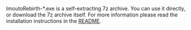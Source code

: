 ImoutoRebirth-*.exe is a self-extracting 7z archive. You can use it directly, or download the 7z archive itself.
For more information please read the installation instructions in the [README](https://github.com/ImoutoChan/ImoutoRebirth#installation).
